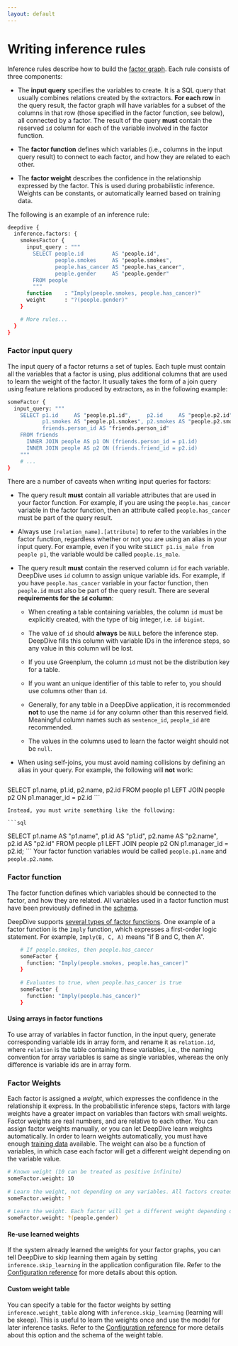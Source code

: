 ```yaml
---
layout: default
---
```


# Writing inference rules

Inference rules describe how to build the [factor
graph](../general/inference.html). Each rule
consists of three components:

- The **input query** specifies the variables to create. It is a SQL query that
  usually combines relations created by the extractors. **For each row** in the
  query result, the factor graph will have variables for a subset of the columns
  in that row (those specified in the factor function, see below), all
  connected by a factor. The result of the query **must** contain the reserved `id`
  column for each of the variable involved in the factor function.

- The **factor function** defines which variables (i.e., columns in the input
  query result) to connect to each factor, and how they are related to each other.

- The **factor weight** describes the confidence in the relationship expressed
  by the factor. This is used during probabilistic inference. Weights can be
  constants, or automatically learned based on training data. 

The following is an example of an inference rule:

```bash
deepdive {
  inference.factors: {
    smokesFactor {
      input_query : """
        SELECT people.id         AS "people.id",
               people.smokes     AS "people.smokes",
               people.has_cancer AS "people.has_cancer",
               people.gender     AS "people.gender"
        FROM people
        """
      function    : "Imply(people.smokes, people.has_cancer)"
      weight      : "?(people.gender)"
    }

    # More rules...
  }
}
```

### Factor input query

The input query of a factor returns a set of tuples. Each tuple must contain all
the variables that a factor is using, plus additional columns that are used to
learn the weight of the factor. It usually takes the form of a join query
using feature relations produced by extractors, as in the following example:

```bash
someFactor {
  input_query: """
    SELECT p1.id     AS "people.p1.id",     p2.id     AS "people.p2.id",
           p1.smokes AS "people.p1.smokes", p2.smokes AS "people.p2.smokes",
           friends.person_id AS "friends.person_id"
    FROM friends
      INNER JOIN people AS p1 ON (friends.person_id = p1.id)
      INNER JOIN people AS p2 ON (friends.friend_id = p2.id)
    """
	# ...
}
```

There are a number of caveats when writing input queries for factors:

- The query result **must** contain all variable attributes that are used in your
  factor function. For example, if you are using the `people.has_cancer`
  variable in the factor function, then an attribute called `people.has_cancer`
  must be part of the query result. 

- Always use `[relation_name].[attribute]` to refer to the variables in the
factor function, regardless whether or not you are using an alias in your input
query. For example, even if you write `SELECT p1.is_male from people p1`, the
variable would be called `people.is_male`.

- The query result **must** contain the reserved column `id` for each variable.
  DeepDive uses `id` column to assign unique variable ids. For example, if you
  have `people.has_cancer` variable in your factor function, then `people.id`
  must also be part of the query result. There are several **requirements for
  the `id` column**:

	- When creating a table containing variables, the column `id` must be
	  explicitly created, with the type of big integer, i.e. `id bigint`.

	- The value of `id` should **always** be `NULL` before the inference step.
	  DeepDive fills this column with variable IDs in the inference steps, so
	  any value in this column will be lost.

	- If you use Greenplum, the column `id` must not be the distribution key for
	  a table.

	- If you want an unique identifier of this table to refer to, you should use
	  columns other than `id`.

	- Generally, for any table in a DeepDive application, it is recommended
	  **not** to use the name `id` for any column other than this reserved
	  field. Meaningful column names such as `sentence_id`, `people_id` are
	  recommended.

	- The values in the columns used to learn the factor weight should not be `null`.

- When using self-joins, you must avoid naming collisions by defining an alias in
your query. For example, the following will **not** work:

    ```sql
SELECT p1.name, p1.id, p2.name, p2.id FROM people p1 LEFT JOIN people p2 ON p1.manager_id = p2.id
    ```

    Instead, you must write something like the following:

    ```sql
SELECT p1.name AS "p1.name", p1.id AS "p1.id", p2.name AS "p2.name", p2.id
AS "p2.id" FROM people p1 LEFT JOIN people p2 ON p1.manager_id = p2.id;
    ```
	Your factor function variables would be called `people.p1.name` and
	`people.p2.name`.

### Factor function

The factor function defines which variables should be connected to the factor,
and how they are related. All variables used in a factor function must have been
previously defined in the [schema](writing.html#schema).

DeepDive supports [several types of factor
functions](inference_rule_functions.html). One example of a factor function is
the `Imply` function, which expresses a first-order logic statement. For
example, `Imply(B, C, A)` means "if B and C, then A".

```bash
    # If people.smokes, then people.has_cancer
    someFactor {
      function: "Imply(people.smokes, people.has_cancer)"
    }
    
    # Evaluates to true, when people.has_cancer is true
    someFactor {
      function: "Imply(people.has_cancer)"
    }
```

#### Using arrays in factor functions

<!-- TODO (Feiran) The following is confusing. Add an example -->

To use array of variables in factor function, in the input query, generate
corresponding variable ids in array form, and rename it as `relation.id`, where
`relation` is the table containing these variables, i.e., the naming convention
for array variables is same as single variables, whereas the only difference is
variable ids are in array form.

### Factor Weights

Each factor is assigned a *weight*, which expresses the confidence in the
relationship it express. In the probabilistic inference steps, factors with
large weights have a greater impact on variables than factors with small
weights. Factor weights are real numbers, and are relative to each other. You
can assign factor weights manually, or you can let DeepDive learn weights
automatically. In order to learn weights automatically, you must have enough
[training data](../general/relation_extraction.html) available. The weight can
also be a function of variables, in which case each factor will get a different
weight depending on the variable value.

```bash
# Known weight (10 can be treated as positive infinite)
someFactor.weight: 10
    
# Learn the weight, not depending on any variables. All factors created by this rule will have the same weight.
someFactor.weight: ?
    
# Learn the weight. Each factor will get a different weight depending on the value of people.gender
someFactor.weight: ?(people.gender)
```

#### Re-use learned weights
<!-- TODO (Feiran) I didn't understand whether this works or not. If it does,
keep it, otherwise remove it-->

If the system already learned the weights for your factor graphs, you can tell
DeepDive to skip learning them again by setting `inference.skip_learning` in the
application configuration file. Refer to the [Configuration
reference](configuration.html#skip_learning) for more details about this option.

<!-- TODO (Feiran) Same as before but for the following section -->
#### Custom weight table

You can specify a table for the factor weights by setting
`inference.weight_table` along with `inference.skip_learning` (learning will be
skeep). This is useful to learn the weights once and use the model for later
inference tasks. Refer to the [Configuration
reference](configuration.html#weight_table) for more details about this option
and the schema of the weight table.

<!-- TODO (MR) All that follows must go somewhere else

### Evidence and Query variables

Evidence is training data that is used to automatically learn [factor
weights](inference_rules.html). DeepDive will treat variables with existing
values as evidence. In the above example, rows in the *people* table with a
`true` or `false` value in the *smokes* or *has_cancer* column will be treated
as evidence for that variable. Cells without a value (NULL) value will be
treated as query variables.

The inference results are stored in the database, in the table named `[variable
name]_inference`. DeepDive gives expectation for each variable, which is the
most probable value that the variable may take. Also, the learned weights are
stored in the table `dd_inference_result_weights`.
-->

